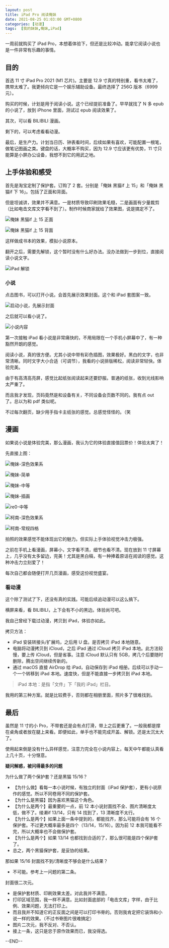 ```yaml
---
layout: post
title: iPad Pro 阅读俺妹
date: 2021-08-25 01:03:00 GMT+0800
categories: [动漫]
tags:  [我的妹妹,俺妹,iPad]
---
```


一周前就购买了 iPad Pro，本想着体验下，但还是比较冲动。能拿它阅读小说也是一件非常有乐趣的事情。

<!-- more -->

## 目的

首选 11 寸 iPad Pro 2021 (M1 芯片)。主要是 12.9 寸真的特别重，看书太难了，携带太难了。我更倾向它是一个娱乐辅助设备。最终选择了 256G 版本（6999 元）。

购买的时候，计划是用于阅读小说。这个已经提前准备了。早早就找了 N 多 epub 的小说了，放到 iPhone 里面，测试过 epub 阅读效果了。

其次，可以看 BILIBILI 漫画。

剩下的，可以考虑看看动漫。

最后，是生产力。计划当日历、钟表看时间，后续如果有喜欢，可能配置一根笔，做笔记图画之类。键盘的话，大概率不购买，因为 12.9 寸应该更有优势，11 寸只能算是小屏办公设备，我想不到它的用武之地。

## 上手体验和感受

首先是淘宝定制了保护套。订购了 2 套。分别是「俺妹 黑猫if 上 15」和「俺妹 黑猫if 下 16」。包括了正面和背面。

但是坦诚讲，效果并不满意。一是材质导致印刷效果毛糙，二是画面有少量裁剪（比如电击文库文字看不到了）。制作时候商家就给了效果图，说是搞定不了。

![俺妹 黑猫if 上 15 正面](https://cdn.nlark.com/yuque/0/2021/jpeg/86612/1629816997968-9e9404bb-a317-4259-a041-a9ed4906e764.jpeg)

![俺妹 黑猫if 上 15 背面](https://cdn.nlark.com/yuque/0/2021/jpeg/86612/1629817090888-e883b0e0-e23e-4c0d-af97-eb20cadfa7b8.jpeg)

这样做成书本的效果，模拟小说原本。

翻开之后，需要先解锁，这个暂时没有什么好办法。没办法做到一步到位，直接阅读小说文字。

![iPad 解锁](https://cdn.nlark.com/yuque/0/2021/jpeg/86612/1629817172222-63dd393a-9ec5-420e-8742-6717c1445ae3.jpeg)

### 小说

点击图书，可以打开小说。会首先展示效果封面。这个和 iPad 套图案一致。

![启动小说，先展示封面](https://cdn.nlark.com/yuque/0/2021/jpeg/86612/1629817270037-b6fbba03-2b08-4417-a183-ef2d0c407146.jpeg)

之后就可以看小说了。

![小说内容](https://cdn.nlark.com/yuque/0/2021/jpeg/86612/1629817317077-cc0f8cb6-3f80-40db-ab86-f049c123cbb1.jpeg)

第一次接触 iPad 看小说是非常痛快的，不用局限在一个手机小屏幕中了，有一种豁然开朗的感觉。

阅读小说，真的很方便。尤其小说中带有彩色插图，效果极好。黑白的文字，也非常清晰。同时文字大小合适（可调节），我看的小说排版稀松，阅读非常轻快。体验完美。

由于有高清高亮屏，感觉比起纸张阅读起来还要舒服。普通的纸张，收到光线影响太严重了。

而且我才发现，页码竟然是和设备有关，不同设备会页数不同的。我有点 out 了。总以为和 pdf 类似呢。

不过每次翻页，缺少用手指卡主纸张的感觉。总感觉怪怪的。（笑

## 漫画

如果说小说是体验完美，那么漫画，我认为它的体验直接值回票价！体验太爽了！

先直接上图：

![俺妹-深色效果系](https://cdn.nlark.com/yuque/0/2021/jpeg/86612/1629817391444-4ebc2aab-341b-4d19-96d7-087617590f27.jpeg)

![俺妹-简单](https://cdn.nlark.com/yuque/0/2021/jpeg/86612/1629817431102-c5153f6a-14ab-4547-a74c-7c7741253743.jpeg)

![俺妹-中等](https://cdn.nlark.com/yuque/0/2021/jpeg/86612/1629817468201-3233ece7-3f8c-4dfd-aa35-828f20921690.jpeg)

![俺妹-插画](https://cdn.nlark.com/yuque/0/2021/jpeg/86612/1629817504675-d1372a64-c37d-4de1-a65d-31d9ec542d93.jpeg)

![re0-中等](https://cdn.nlark.com/yuque/0/2021/jpeg/86612/1629817542870-bc29ccd1-8b95-47db-ba60-12ee31e542c6.jpeg)

![柯南-深色效果系](https://cdn.nlark.com/yuque/0/2021/jpeg/86612/1629817591916-19218407-0858-4c14-9db4-fba5848d75f9.jpeg)

![柯南-常规四格](https://cdn.nlark.com/yuque/0/2021/jpeg/86612/1629817597536-3199a274-c958-400b-8dc4-799ad422104a.jpeg)

拍照的效果感觉不能体现出它的魅力。但实际上手体验视觉冲击力极强。

之前在手机上看漫画，屏幕小，文字看不清，细节也看不清。现在放到 11 寸屏幕上，几乎没有太多留边，完美！尤其是黑白稿，有一种捧着原话在阅读的感觉。这种冲击力立刻爱了！

每次自己都会随便打开几页漫画，感受这份视觉盛宴。

### 看动漫

这个除了测试了下，还没有真的实践。可能后续追动漫可以这么搞下。

横屏来看，看 BILIBILI，上下会有不小的黑边。体验尚可吧。

我自己曾经下载过动漫，拷贝到 iPad，体验亦如此。

拷贝方法：

* iPad 安装转接头/扩展坞，之后用 U 盘。是否拷贝 iPad 本地随意。
* 电脑将动漫拷贝到 iCloud，之后 iPad 通过 iCloud 拷贝 iPad  本地。此方法较慢，要上传 iCloud，但是省事。注意 iCloud 默认只有 5GB，拷几个后要随时删除，腾出空间继续传新的。
* 通过 macOS 直接 AirDrop 给 iPad，自动保存到 iPad 相册。后续可以手动一个一个转移到 iPad 本地。速度快，但是不能直接一步拷贝到 iPad 本地。

> iPad 本地：是指「文件」下「我的 iPad」栏目。

我用的第三种方案。就是比较费手，否则都在相册里面，照片多了很难找到。

## 最后

虽然是 11 寸的小 Pro，不带套还是会有点打滑，带上之后更重了。一般我都是撑在桌角或者放在腿上来看。即便如此，单手也不能完成开盖、解锁。还是太沉太大了。

使用起来倒是没有什么异样感觉，注意力完全在小说内容上，每天中午都能认真看上几十页，十分惬意。

**疑问解惑，被问得最多的问题**

为什么做了两个保护套？还是黑猫 15/16？

* 【为什么做】看每一本小说时候，有独立的封面（iPad 保护套），更有小说原作的感觉。所以不同卷用不同的保护套。
* 【为什么是黑猫】因为喜欢黑猫这个角色。
* 【为什么是两个】最重要的一点，前 12 本小说封面找不全、图片清晰度太低，做不了。绫濑if 13/14，只有 14 找到了，13 清晰度不太行。
* 【为什么是两个】如果上面一条中提到的，都能找齐，那么可能将会有 16 个保护套。不过更大概率最多是四个（13/14，15/16）。因为前 12 本我可能看不完，所以大概率也不会做保护套。
* 【为什么是两个】如果 13/14 也都找到合适的了，那么很可能是四个保护套了。
* 总之，两个黑猫保护套，是妥协的结果。

那如果 15/16 封面找不到/清晰度不够会是什么结果？

* 不可能。参考上一问题的第二条。

封面很二次元。

* 是保护套材质、印刷效果太差。对此我并不满意。
* 打印区域范围，我一样不满意。比如封面底部的「电击文库」字样，由于比例、效果问题，无法打印上。
* 而且我并不知道它的正反面之间是可以打印书脊的。否则我肯定把它装饰和小说一样的效果。（不过书脊图片很难搞定）
* 图片二次元，我不反对、不否认。
* 接上一条，这只是忠于原作效果而已，我没得选。

--END--

